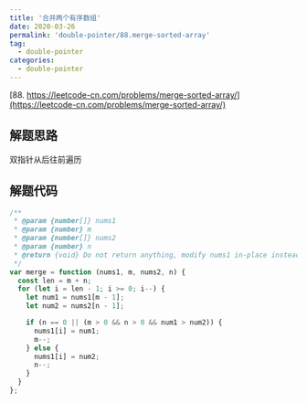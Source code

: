 ```yaml
---
title: '合并两个有序数组'
date: 2020-03-26
permalink: 'double-pointer/88.merge-sorted-array'
tag:
  - double-pointer
categories:
  - double-pointer
---
```


[88. https://leetcode-cn.com/problems/merge-sorted-array/](https://leetcode-cn.com/problems/merge-sorted-array/)

## 解题思路

双指针从后往前遍历

## 解题代码

```js
/**
 * @param {number[]} nums1
 * @param {number} m
 * @param {number[]} nums2
 * @param {number} n
 * @return {void} Do not return anything, modify nums1 in-place instead.
 */
var merge = function (nums1, m, nums2, n) {
  const len = m + n;
  for (let i = len - 1; i >= 0; i--) {
    let num1 = nums1[m - 1];
    let num2 = nums2[n - 1];

    if (n == 0 || (m > 0 && n > 0 && num1 > num2)) {
      nums1[i] = num1;
      m--;
    } else {
      nums1[i] = num2;
      n--;
    }
  }
};
```
